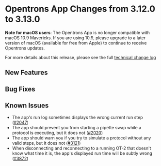 # Opentrons App Changes from 3.12.0 to 3.13.0

**Note for macOS users**: The Opentrons App is no longer compatible with macOS 10.9 Mavericks. If you are using 10.9, please upgrade to a later version of macOS (available for free from Apple) to continue to receive Opentrons updates.

For more details about this release, please see the full [technical change log][changelog]

[changelog]: https://github.com/Opentrons/opentrons/blob/edge/CHANGELOG.md

## New Features


## Bug Fixes


[electron-6]: https://electronjs.org/releases/stable?version=6

## Known Issues

- The app's run log sometimes displays the wrong current run step ([#2047][2047])
- The app should prevent you from starting a pipette swap while a protocol is executing, but it does not ([#2020][2020])
- The app should warn you if you try to simulate a protocol without any valid steps, but it does not ([#3121][3121])
- When disconnecting and reconnecting to a running OT-2 that doesn't know what time it is, the app's displayed run time will be subtly wrong ([#3872][3872])

[2047]: https://github.com/Opentrons/opentrons/issues/2047
[2020]: https://github.com/Opentrons/opentrons/issues/2020
[2676]: https://github.com/Opentrons/opentrons/issues/2676
[3121]: https://github.com/Opentrons/opentrons/issues/3121
[3872]: https://github.com/Opentrons/opentrons/issues/3872
